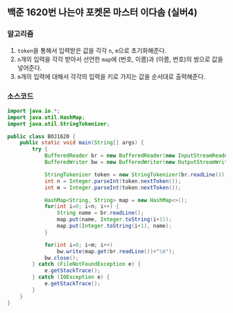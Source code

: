 ## 백준 1620번 나는야 포켓몬 마스터 이다솜 (실버4)

### 알고리즘
1. `token`을 통해서 입력받은 값을 각각 `n`, `m`으로 초기화해준다.
2. `n`개의 입력을 각각 받아서 선언한 `map`에 (번호, 이름)과 (이름, 번호)의 쌍으로 값을 넣어준다.
3. `m`개의 입력에 대해서 각각의 입력을 키로 가지는 값을 순서대로 출력해준다.

### 소스코드
```java
import java.io.*;
import java.util.HashMap;
import java.util.StringTokenizer;

public class BOJ1620 {
    public static void main(String[] args) {
        try {
            BufferedReader br = new BufferedReader(new InputStreamReader(System.in));
            BufferedWriter bw = new BufferedWriter(new OutputStreamWriter(System.out));

            StringTokenizer token = new StringTokenizer(br.readLine());
            int n = Integer.parseInt(token.nextToken());
            int m = Integer.parseInt(token.nextToken());

            HashMap<String, String> map = new HashMap<>();
            for(int i=0; i<n; i++) {
                String name = br.readLine();
                map.put(name, Integer.toString(i+1));
                map.put(Integer.toString(i+1), name);
            }

            for(int i=0; i<m; i++)
                bw.write(map.get(br.readLine())+"\n");
            bw.close();
        } catch (FileNotFoundException e) {
            e.getStackTrace();
        } catch (IOException e) {
            e.getStackTrace();
        }
    }
}
```